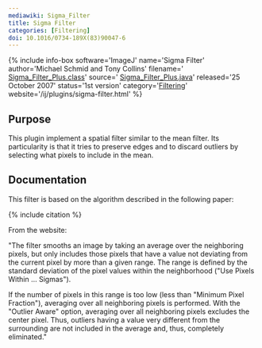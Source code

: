 ```yaml
---
mediawiki: Sigma_Filter
title: Sigma Filter
categories: [Filtering]
doi: 10.1016/0734-189X(83)90047-6
---
```


{% include info-box software='ImageJ' name='Sigma Filter' author='Michael Schmid and Tony Collins' filename=' [Sigma_Filter_Plus.class](/ij/plugins/download/Sigma_Filter_Plus.class)' source=' [Sigma_Filter_Plus.java](/ij/plugins/download/Sigma_Filter_Plus.java)' released='25 October 2007' status='1st version' category='[Filtering](/plugin-index#filtering)' website='/ij/plugins/sigma-filter.html' %}

## Purpose

This plugin implement a spatial filter similar to the mean filter. Its particularity is that it tries to preserve edges and to discard outliers by selecting what pixels to include in the mean.

## Documentation

This filter is based on the algorithm described in the following paper:

{% include citation %}

From the website:

"The filter smooths an image by taking an average over the neighboring pixels, but only includes those pixels that have a value not deviating from the current pixel by more than a given range. The range is defined by the standard deviation of the pixel values within the neighborhood ("Use Pixels Within ... Sigmas").

If the number of pixels in this range is too low (less than "Minimum Pixel Fraction"), averaging over all neighboring pixels is performed. With the "Outlier Aware" option, averaging over all neighboring pixels excludes the center pixel. Thus, outliers having a value very different from the surrounding are not included in the average and, thus, completely eliminated."
